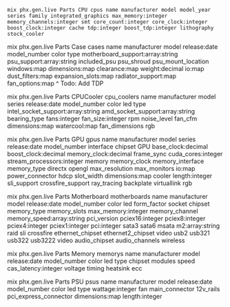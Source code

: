     mix phx.gen.live Parts CPU cpus name manufacturer model model_year series family integrated_graphics max_memory:integer memory_channels:integer smt core_count:integer core_clock:integer boost_clock:integer cache tdp:integer boost_tdp:integer lithography stock_cooler

mix phx.gen.live Parts Case cases name manufacturer model release:date model_number color type motherboard_support:array:string psu_support:array:string included_psu psu_shroud psu_mount_location windows:map dimensions:map clearance:map weight:decimal io:map dust_filters:map expansion_slots:map radiator_support:map fan_options:map
^ Todo: Add TDP


mix phx.gen.live Parts CPUCooler cpu_coolers name manufacturer model series release:date model_number color led type intel_socket_support:array:string amd_socket_support:array:string bearing_type fans:integer fan_size:integer rpm noise_level fan_cfm dimensions:map watercool:map fan_dimensions rgb

mix phx.gen.live Parts GPU gpus name manufacturer model series release:date model_number interface chipset GPU base_clock:decimal boost_clock:decimal memory_clock:decimal frame_sync cuda_cores:integer stream_processors:integer memory memory_clock memory_interface memory_type directx opengl max_resolution max_monitors io:map power_connector hdcp slot_width dimensions:map cooler length:integer sli_support crossfire_support ray_tracing backplate virtuallink rgb


mix phx.gen.live Parts Motherboard motherboards name manufacturer model release:date model_number color led  form_factor socket chipset memory_type memory_slots max_memory:integer memory_channel memory_speed:array:string pci_version pciex16:integer pciex8:integer pciex4:integer pciex1:integer pci:integer sata3 sata6 msata m2:array:string raid sli crossfire ethernet_chipset ethernet2_chipset video usb2 usb321 usb322 usb3222 video audio_chipset audio_channels wireless

mix phx.gen.live Parts Memory memorys name manufacturer model release:date model_number color led type chipset  modules speed cas_latency:integer voltage timing heatsink ecc

mix phx.gen.live Parts PSU psus name manufacturer model release:date model_number color led type wattage:integer fan main_connector 12v_rails pci_express_connector dimensions:map length:integer
